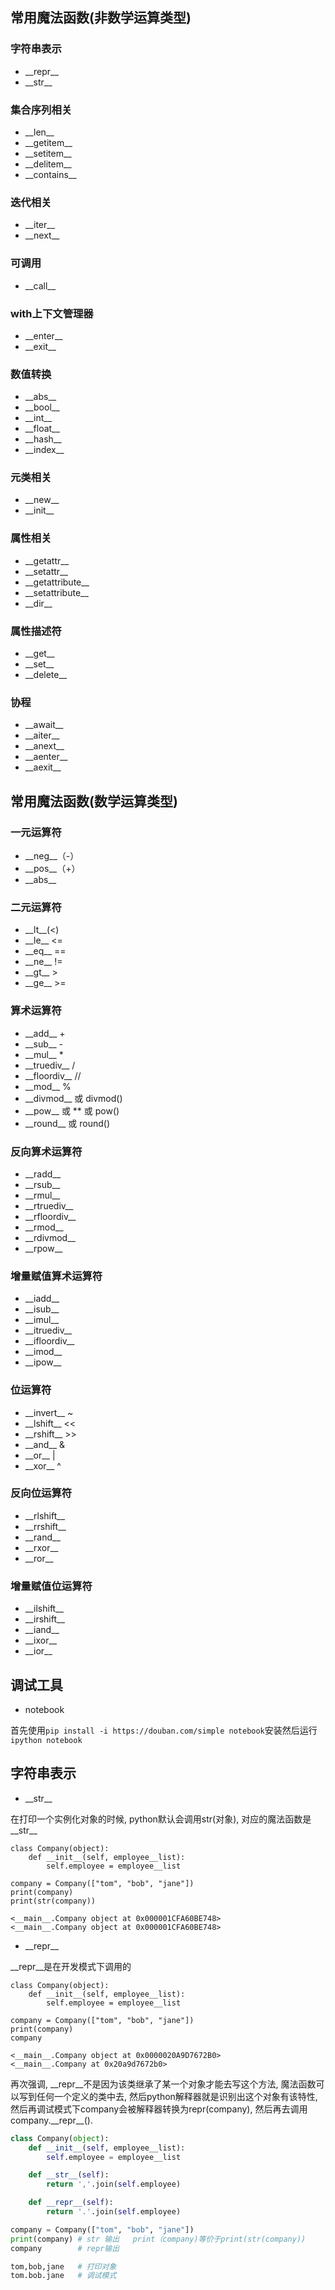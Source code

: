 ## 常用魔法函数(非数学运算类型)
### 字符串表示
- \_\_repr\_\_
- \_\_str\_\_

### 集合序列相关
- \_\_len\_\_
- \_\_getitem\_\_
- \_\_setitem\_\_
- \_\_delitem\_\_
- \_\_contains\_\_

### 迭代相关
- \_\_iter\_\_
- \_\_next\_\_

### 可调用
- \_\_call\_\_

### with上下文管理器
- \_\_enter\_\_
- \_\_exit\_\_

### 数值转换
- \_\_abs\_\_
- \_\_bool\_\_
- \_\_int\_\_
- \_\_float\_\_
- \_\_hash\_\_
- \_\_index\_\_

### 元类相关
- \_\_new\_\_
- \_\_init\_\_

### 属性相关
- \_\_getattr\_\_
- \_\_setattr\_\_
- \_\_getattribute\_\_
- \_\_setattribute\_\_
- \_\_dir\_\_

### 属性描述符
- \_\_get\_\_
- \_\_set\_\_
- \_\_delete\_\_

### 协程
- \_\_await\_\_
- \_\_aiter\_\_
- \_\_anext\_\_
- \_\_aenter\_\_
- \_\_aexit\_\_

## 常用魔法函数(数学运算类型)
### 一元运算符
- \_\_neg\_\_（-）
- \_\_pos\_\_（+）
- \_\_abs\_\_

### 二元运算符
- \_\_lt\_\_(<)
- \_\_le\_\_ <=  
- \_\_eq\_\_ == 
- \_\_ne\_\_ != 
- \_\_gt\_\_ > 
- \_\_ge\_\_ >=

### 算术运算符
- \_\_add\_\_ + 
- \_\_sub\_\_ - 
- \_\_mul\_\_ * 
- \_\_truediv\_\_ / 
- \_\_floordiv\_\_ // 
- \_\_mod\_\_ % 
- \_\_divmod\_\_ 或 divmod() 
- \_\_pow\_\_ 或 ** 或 pow() 
- \_\_round\_\_ 或 round()

### 反向算术运算符
- \_\_radd\_\_ 
- \_\_rsub\_\_ 
- \_\_rmul\_\_ 
- \_\_rtruediv\_\_ 
- \_\_rfloordiv\_\_ 
- \_\_rmod\_\_ 
- \_\_rdivmod\_\_ 
- \_\_rpow\_\_

### 增量赋值算术运算符
- \_\_iadd\_\_ 
- \_\_isub\_\_ 
- \_\_imul\_\_ 
- \_\_itruediv\_\_ 
- \_\_ifloordiv\_\_ 
- \_\_imod\_\_ 
- \_\_ipow\_\_

### 位运算符
- \_\_invert\_\_ ~ 
- \_\_lshift\_\_ << 
- \_\_rshift\_\_ >> 
- \_\_and\_\_ & 
- \_\_or\_\_ | 
- \_\_xor\_\_ ^

### 反向位运算符
- \_\_rlshift\_\_ 
- \_\_rrshift\_\_  
- \_\_rand\_\_ 
- \_\_rxor\_\_ 
- \_\_ror\_\_

### 增量赋值位运算符
- \_\_ilshift\_\_ 
- \_\_irshift\_\_ 
- \_\_iand\_\_ 
- \_\_ixor\_\_
- \_\_ior\_\_


## 调试工具
- notebook

首先使用`pip install -i https://douban.com/simple notebook`安装然后运行`ipython notebook`

## 字符串表示
- \_\_str\_\_

在打印一个实例化对象的时候, python默认会调用str(对象), 对应的魔法函数是\_\_str\_\_
```
class Company(object):
    def __init__(self, employee__list):
        self.employee = employee__list

company = Company(["tom", "bob", "jane"])
print(company)
print(str(company))

<__main__.Company object at 0x000001CFA60BE748>
<__main__.Company object at 0x000001CFA60BE748>
```

- \_\_repr\_\_

\_\_repr\_\_是在开发模式下调用的
```
class Company(object):
    def __init__(self, employee__list):
        self.employee = employee__list

company = Company(["tom", "bob", "jane"])
print(company)
company

<__main__.Company object at 0x0000020A9D7672B0>
<__main__.Company at 0x20a9d7672b0>
```

再次强调, \_\_repr\_\_不是因为该类继承了某一个对象才能去写这个方法, 魔法函数可以写到任何一个定义的类中去, 然后python解释器就是识别出这个对象有该特性, 然后再调试模式下company会被解释器转换为repr(company), 然后再去调用company.\_\_repr\_\_().

```python
class Company(object):
    def __init__(self, employee__list):
        self.employee = employee__list

    def __str__(self):
        return ','.join(self.employee)

    def __repr__(self):
        return '.'.join(self.employee)

company = Company(["tom", "bob", "jane"])
print(company) # str 输出   print（company)等价于print(str(company))
company        # repr输出

tom,bob,jane   # 打印对象
tom.bob.jane   # 调试模式
```











